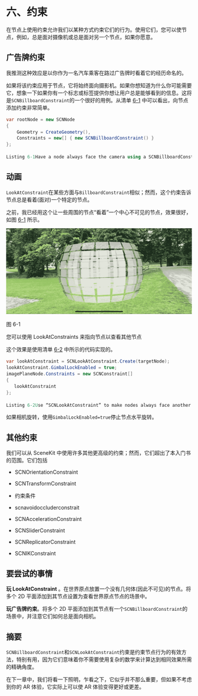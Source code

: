 # 六、约束

在节点上使用约束允许我们以某种方式约束它们的行为。使用它们，您可以使节点，例如，总是面对摄像机或总是面对另一个节点，如果你愿意。

## 广告牌约束

我推测这种效应是以你作为一名汽车乘客在路过广告牌时看着它的经历命名的。

如果将该约束应用于节点，它将始终面向摄影机。如果你想知道为什么你可能需要它，想象一下如果你有一个标志或标签提供你想让用户总是能够看到的信息。这将是`SCNBillboardConstraint`的一个很好的用例。从清单 [6-1](#PC1) 中可以看出，向节点添加约束非常简单。

```cs
var rootNode = new SCNNode
{
    Geometry = CreateGeometry(),
    Constraints = new[] { new SCNBillboardConstraint() }
};

Listing 6-1Have a node always face the camera using a SCNBillboardConstraint

```

## 动画

`LookAtConstraint`在某些方面与`BillboardConstraint`相似；然而，这个约束告诉节点总是看着(面对)一个特定的节点。

之前，我已经用这个让一些周围的节点“看着”一个中心不可见的节点，效果很好，如图 [6-1](#Fig1) 所示。

![img/499298_1_En_6_Fig1_HTML.jpg](img/499298_1_En_6_Fig1_HTML.jpg)

图 6-1

您可以使用 LookAtConstraints 来指向节点以查看其他节点

这个效果是使用清单 [6-2](#PC2) 中所示的代码实现的。

```cs
var lookAtConstraint = SCNLookAtConstraint.Create(targetNode);
lookAtConstraint.GimbalLockEnabled = true;
imagePlaneNode.Constraints = new SCNConstraint[]
{
   lookAtConstraint
};

Listing 6-2Use “SCNLookAtConstraint” to make nodes always face another node

```

如果相机旋转，使用`GimbalLockEnabled=true`停止节点水平旋转。

## 其他约束

我们可以从 SceneKit 中使用许多其他更高级的约束；然而，它们超出了本入门书的范围。它们包括

*   SCNOrientationConstraint

*   SCNTransformConstraint

*   约束条件

*   scnavoidoccluderconstrait

*   SCNAccelerationConstraint

*   SCNSliderConstraint

*   SCNReplicatorConstraint

*   SCNIKConstraint

## 要尝试的事情

**玩 LookAtConstraint** 。在世界原点放置一个没有几何体(因此不可见)的节点。将多个 2D 平面添加到其节点设置为查看世界原点节点的场景中。

**玩广告牌约束**。将多个 2D 平面添加到其节点有一个`SCNBillboardConstraint`的场景中，并注意它们如何总是面向相机。

## 摘要

`SCNBillboardConstraint`和`SCNLookAtConstraint`约束是约束节点行为的有效方法，特别有用，因为它们意味着你不需要使用复杂的数学来计算达到相同效果所需的精确角度。

在下一章中，我们将看一下照明，乍看之下，它似乎并不那么重要，但如果不考虑到你的 AR 体验，它实际上可以使 AR 体验变得更好或更差。